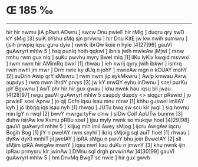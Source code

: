 # Œ 185 ‰
---
hir hir nwmu jIA pRwn ADwru ] swcw Dnu pwieE hir rMig ] duqru qry
swD kY sMig ]3] suiK bYshu sMq sjn prvwru ] hir Dnu KitE jw kw nwih
sumwru ] ijsih prwpiq iqsu guru dyie ] nwnk ibrQw koie n hyie
]4]27]96] gauVI guAwryrI mhlw 5 ] hsq punIq hoih qqkwl ]
ibnis jwih mwieAw jMjwl ] rsnw rmhu rwm gux nIq ] suKu pwvhu myry
BweI mIq ]1] ilKu lyKix kwgid msvwxI ] rwm nwm hir AMimRq bwxI
]1] rhwau ] ieh kwrij qyry jwih ibkwr ] ismrq rwm nwhI jm mwr ]
Drm rwie ky dUq n johY ] mwieAw mgn n kCUAY mohY ]2] auDrih Awip
qrY sMswru ] rwm nwm jip eykMkwru ] Awip kmwau Avrw aupdys ] rwm nwm
ihrdY prvys ]3] jw kY mwQY eyhu inDwnu ] soeI purKu jpY Bgvwnu ] AwT
phr hir hir gux gwau ] khu nwnk hau iqsu bil jwau ]4]28]97]
rwgu gauVI guAwryrI mhlw 5 caupdy dupdy <> siqgur pRswid ]
jo prwieE soeI Apnw ] jo qij Cofn iqsu isau mnu rcnw ]1] khhu
gusweI imlIAY kyh ] jo ibbrjq iqs isau nyh ]1] rhwau ] JUTu bwq sw
scu kir jwqI ] siq hovnu min lgY n rwqI ]2] bwvY mwrgu tyFw clnw ]
sIDw Coif ApUTw bunnw ]3] duhw isirAw kw Ksmu pRBu soeI ] ijsu myly
nwnk so mukqw hoeI ]4]29]98] gauVI guAwryrI mhlw 5 ] kiljug mih
imil Awey sMjog ] ijcru AwigAw iqcru Bogih Bog ]1] jlY n pweIAY rwm
snyhI ] ikriq sMjoig sqI auiT hoeI ]1] rhwau ] dyKw dyKI mnhiT jil
jweIAY ] ipRA sMgu n pwvY bhu join BvweIAY ]2] sIl sMjim ipRA AwigAw
mwnY ] iqsu nwrI kau duKu n jmwnY ]3] khu nwnk ijin ipRau prmysru kir
jwinAw ] DMnu sqI drgh prvwinAw ]4]30]99] gauVI guAwryrI mhlw
5 ] hm DnvMq BwgT sc nwie ] hir gux gwvh
####
